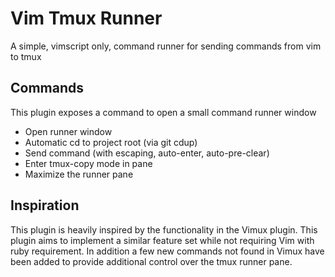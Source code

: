# Vim Tmux Runner

A simple, vimscript only, command runner for sending commands from vim to tmux

## Commands

This plugin exposes a command to open a small command runner window

- Open runner window
- Automatic cd to project root (via git cdup)
- Send command (with escaping, auto-enter, auto-pre-clear)
- Enter tmux-copy mode in pane
- Maximize the runner pane

## Inspiration

This plugin is heavily inspired by the functionality in the Vimux plugin. This
plugin aims to implement a similar feature set while not requiring Vim with
ruby requirement. In addition a few new commands not found in Vimux have been
added to provide additional control over the tmux runner pane.

